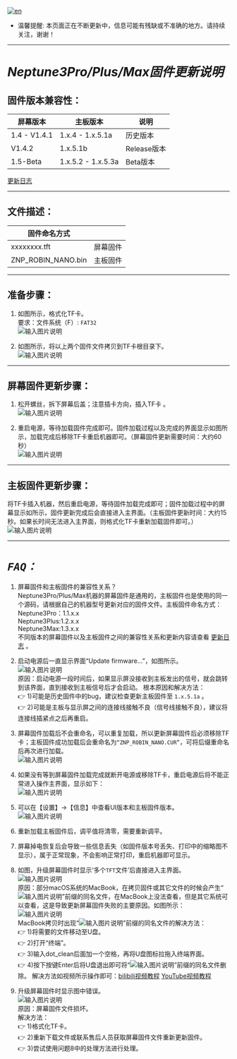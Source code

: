 [![en](https://img.shields.io/badge/lang-en-red.svg)](README-en.md)

- 温馨提醒: 本页面正在不断更新中，信息可能有残缺或不准确的地方。请持续关注，谢谢！

---

# **_Neptune3Pro/Plus/Max固件更新说明_**

## 固件版本兼容性：

| 屏幕版本      |      主板版本            |          说明           |
|------------|-------------------------------------|------------|
| 1.4 - V1.4.1       |      1.x.4 - 1.x.5.1a          |   历史版本      |
| V1.4.2       |      1.x.5.1b          |   Release版本  |
| 1.5-Beta  |      1.x.5.2 - 1.x.5.3a           |  Beta版本   |

[更新日志](Update-log.md)

---

## 文件描述：

| 固件命名方式|            |
|------------|-------------------------------------|
| xxxxxxxx.tft       |      屏幕固件          |
| ZNP_ROBIN_NANO.bin |      主板固件           |

---

## 准备步骤：

1. 如图所示，格式化TF卡。\
要求：文件系统（F）: `FAT32`\
![输入图片说明](Pic/image1.png)

1. 如图所示，将以上两个固件文件拷贝到TF卡根目录下。\
![输入图片说明](Pic/image3.png)

---

## 屏幕固件更新步骤：

1. 松开螺丝，拆下屏幕后盖；注意插卡方向，插入TF卡 。\
![输入图片说明](Pic/image4.png)

1. 重启电源，等待加载固件完成即可。固件加载过程以及完成的界面显示如图所示，加载完成后移除TF卡重启机器即可。（屏幕固件更新需要时间：大约60秒）\
![输入图片说明](Pic/image5-2.png)

---

## 主板固件更新步骤：

将TF卡插入机器，然后重启电源，等待固件加载完成即可；固件加载过程中的屏幕显示如所示，固件更新完成后会直接进入主界面。（主板固件更新时间：大约15秒。如果长时间无法进入主界面，则格式化TF卡重新加载固件即可。）\
![输入图片说明](Pic/image6.png)

---

# **_`FAQ：`_**

1. 屏幕固件和主板固件的兼容性关系？\
Neptune3Pro/Plus/Max机器的屏幕固件是通用的，主板固件也是使用的同一个源码，请根据自己的机器型号更新对应的固件文件。主板固件命名方式：\
Neptune3Pro：1.1.x.x\
Neptune3Plus:1.2.x.x\
Neptune3Max:1.3.x.x\
不同版本的屏幕固件以及主板固件之间的兼容性关系和更新内容请查看 [更新日志](Update-log.md) 。

1. 启动电源后一直显示界面“Update firmware...”，如图所示。\
![输入图片说明](Pic/image6-1.png)\
原因：启动电源一段时间后，如果显示屏没接收到主板发出的信号，就会跳转到该界面，直到接收到主板信号后才会启动。
根本原因和解决方法：\
:point_right: 1)可能是历史固件中的bug，建议检查更新主板固件至 `1.x.5.1a` 。\
:point_right: 2)可能是主板与显示屏之间的连接线接触不良（信号线接触不良），建议将连接线插紧点之后再重启。

1. 屏幕固件加载后不会重命名，可以重复加载，所以更新屏幕固件后必须移除TF卡；主板固件成功加载后会重命名为`“ZNP_ROBIN_NANO.CUR”`，可将后缀重命名后再次进行加载。\
![输入图片说明](Pic/image7.png)

1. 如果没有等到屏幕固件加载完成就断开电源或移除TF卡，重启电源后将不能正常进入操作主界面，显示如下：\
![输入图片说明](Pic/image7-1.png)

1. 可以在【设置】→【信息】中查看UI版本和主板固件版本。\
![输入图片说明](Pic/image7-3.png)

1. 重新加载主板固件后，调平值将清零，需要重新调平。

1. 屏幕掉电恢复后会导致一些信息丢失（如固件版本号丢失、打印中的缩略图不显示），属于正常现象，不会影响正常打印，重启机器即可显示。

1. 如图，升级屏幕固件时显示‘多个`TFT`文件’后直接进入主界面。\
![输入图片说明](Pic/image8-1.png)\
原因：部分macOS系统的MacBook，在拷贝固件或其它文件的时候会产生“![输入图片说明](Pic/image9-1.png)”前缀的同名文件，在MacBook上没法查看，但是其它系统可以查看，这是导致更新屏幕固件失败的主要原因。如图所示：\
![输入图片说明](Pic/image9-2.png)\
MacBook拷贝时出现“![输入图片说明](Pic/image9-1.png)”前缀的同名文件的解决方法：\
:point_right: 1)将需要的文件移动至U盘。\
:point_right: 2)打开“终端”。\
:point_right: 3)输入dot_clean后面加一个空格，再将U盘图标拉拖入终端界面。\
:point_right: 4)按下按键Enter后将U盘退出即可将“![输入图片说明](Pic/image9-1.png)”前缀的同名文件删除。
解决方法如视频所示操作即可：[bilibili视频教程](https://www.bilibili.com/video/BV1Lv4y1C7Qz/?share_source=copy_web&vd_source=39af2b2e9e60f33607226e91f3f17001) [YouTube视频教程](https://youtu.be/mdb4PTPlJh4)

1. 升级屏幕固件时显示图中错误。\
![输入图片说明](Pic/image8-2.png)\
原因：屏幕固件文件损坏。\
解决方法：\
:point_right: 1)格式化TF卡。\
:point_right: 2)重新下载文件或联系售后人员获取屏幕固件文件重新更新固件。\
:point_right: 3)尝试使用问题8中的处理方法进行处理。
